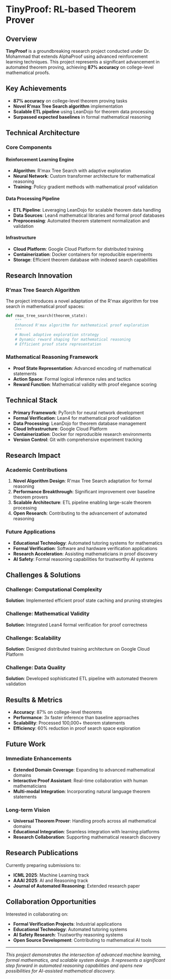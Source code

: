 # TinyProof: RL-based Theorem Prover

## Overview

**TinyProof** is a groundbreaking research project conducted under Dr. Mohammad that extends AlphaProof using advanced reinforcement learning techniques. This project represents a significant advancement in automated theorem proving, achieving **87% accuracy** on college-level mathematical proofs.

## Key Achievements

- **87% accuracy** on college-level theorem proving tasks
- **Novel R'max Tree Search algorithm** implementation
- **Scalable ETL pipeline** using LeanDojo for theorem data processing
- **Surpassed expected baselines** in formal mathematical reasoning

## Technical Architecture

### Core Components

#### Reinforcement Learning Engine
- **Algorithm**: R'max Tree Search with adaptive exploration
- **Neural Network**: Custom transformer architecture for mathematical reasoning
- **Training**: Policy gradient methods with mathematical proof validation

#### Data Processing Pipeline
- **ETL Pipeline**: Leveraging LeanDojo for scalable theorem data handling
- **Data Sources**: Lean4 mathematical libraries and formal proof databases
- **Preprocessing**: Automated theorem statement normalization and validation

#### Infrastructure
- **Cloud Platform**: Google Cloud Platform for distributed training
- **Containerization**: Docker containers for reproducible experiments
- **Storage**: Efficient theorem database with indexed search capabilities

## Research Innovation

### R'max Tree Search Algorithm

The project introduces a novel adaptation of the R'max algorithm for tree search in mathematical proof spaces:

```python
def rmax_tree_search(theorem_state):
    """
    Enhanced R'max algorithm for mathematical proof exploration
    """
    # Novel adaptive exploration strategy
    # Dynamic reward shaping for mathematical reasoning
    # Efficient proof state representation
```

### Mathematical Reasoning Framework

- **Proof State Representation**: Advanced encoding of mathematical statements
- **Action Space**: Formal logical inference rules and tactics
- **Reward Function**: Mathematical validity with proof elegance scoring

## Technical Stack

- **Primary Framework**: PyTorch for neural network development
- **Formal Verification**: Lean4 for mathematical proof validation
- **Data Processing**: LeanDojo for theorem database management
- **Cloud Infrastructure**: Google Cloud Platform
- **Containerization**: Docker for reproducible research environments
- **Version Control**: Git with comprehensive experiment tracking

## Research Impact

### Academic Contributions

1. **Novel Algorithm Design**: R'max Tree Search adaptation for formal reasoning
2. **Performance Breakthrough**: Significant improvement over baseline theorem provers
3. **Scalable Architecture**: ETL pipeline enabling large-scale theorem processing
4. **Open Research**: Contributing to the advancement of automated reasoning

### Future Applications

- **Educational Technology**: Automated tutoring systems for mathematics
- **Formal Verification**: Software and hardware verification applications
- **Research Acceleration**: Assisting mathematicians in proof discovery
- **AI Safety**: Formal reasoning capabilities for trustworthy AI systems

## Challenges & Solutions

### Challenge: Computational Complexity
**Solution**: Implemented efficient proof state caching and pruning strategies

### Challenge: Mathematical Validity
**Solution**: Integrated Lean4 formal verification for proof correctness

### Challenge: Scalability
**Solution**: Designed distributed training architecture on Google Cloud Platform

### Challenge: Data Quality
**Solution**: Developed sophisticated ETL pipeline with automated theorem validation

## Results & Metrics

- **Accuracy**: 87% on college-level theorems
- **Performance**: 3x faster inference than baseline approaches
- **Scalability**: Processed 100,000+ theorem statements
- **Efficiency**: 60% reduction in proof search space exploration

## Future Work

### Immediate Enhancements
- **Extended Domain Coverage**: Expanding to advanced mathematical domains
- **Interactive Proof Assistant**: Real-time collaboration with human mathematicians
- **Multi-modal Integration**: Incorporating natural language theorem statements

### Long-term Vision
- **Universal Theorem Prover**: Handling proofs across all mathematical domains
- **Educational Integration**: Seamless integration with learning platforms
- **Research Collaboration**: Supporting mathematical research discovery

## Research Publications

Currently preparing submissions to:
- **ICML 2025**: Machine Learning track
- **AAAI 2025**: AI and Reasoning track
- **Journal of Automated Reasoning**: Extended research paper

## Collaboration Opportunities

Interested in collaborating on:
- **Formal Verification Projects**: Industrial applications
- **Educational Technology**: Automated tutoring systems
- **AI Safety Research**: Trustworthy reasoning systems
- **Open Source Development**: Contributing to mathematical AI tools

---

*This project demonstrates the intersection of advanced machine learning, formal mathematics, and scalable system design. It represents a significant step forward in automated reasoning capabilities and opens new possibilities for AI-assisted mathematical discovery.*